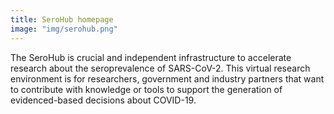 ```yaml
---
title: SeroHub homepage
image: "img/serohub.png"
---
```


The SeroHub is crucial and independent infrastructure to accelerate research about the seroprevalence of SARS-CoV-2. This virtual research environment is for researchers, government and industry partners that want to contribute with knowledge or tools to support the generation of evidenced-based decisions about COVID-19.